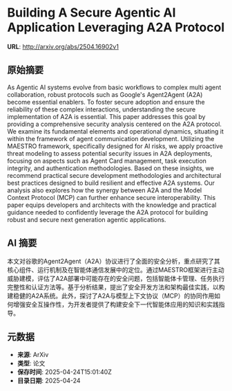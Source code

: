 # Building A Secure Agentic AI Application Leveraging A2A Protocol

**URL**: http://arxiv.org/abs/2504.16902v1

## 原始摘要

As Agentic AI systems evolve from basic workflows to complex multi agent
collaboration, robust protocols such as Google's Agent2Agent (A2A) become
essential enablers. To foster secure adoption and ensure the reliability of
these complex interactions, understanding the secure implementation of A2A is
essential. This paper addresses this goal by providing a comprehensive security
analysis centered on the A2A protocol. We examine its fundamental elements and
operational dynamics, situating it within the framework of agent communication
development. Utilizing the MAESTRO framework, specifically designed for AI
risks, we apply proactive threat modeling to assess potential security issues
in A2A deployments, focusing on aspects such as Agent Card management, task
execution integrity, and authentication methodologies.
  Based on these insights, we recommend practical secure development
methodologies and architectural best practices designed to build resilient and
effective A2A systems. Our analysis also explores how the synergy between A2A
and the Model Context Protocol (MCP) can further enhance secure
interoperability. This paper equips developers and architects with the
knowledge and practical guidance needed to confidently leverage the A2A
protocol for building robust and secure next generation agentic applications.


## AI 摘要

本文对谷歌的Agent2Agent（A2A）协议进行了全面的安全分析，重点研究了其核心组件、运行机制及在智能体通信发展中的定位。通过MAESTRO框架进行主动威胁建模，评估了A2A部署中可能存在的安全问题，包括智能体卡管理、任务执行完整性和认证方法等。基于分析结果，提出了安全开发方法和架构最佳实践，以构建稳健的A2A系统。此外，探讨了A2A与模型上下文协议（MCP）的协同作用如何增强安全互操作性，为开发者提供了构建安全下一代智能体应用的知识和实践指导。

## 元数据

- **来源**: ArXiv
- **类型**: 论文
- **保存时间**: 2025-04-24T15:01:40Z
- **目录日期**: 2025-04-24
